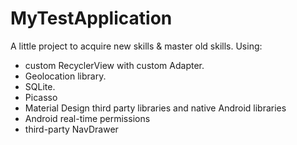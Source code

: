 # MyTestApplication

A little project to acquire new skills & master old skills.
Using: 
- custom RecyclerView with custom Adapter.
- Geolocation library.
- SQLite.
- Picasso
- Material Design third party libraries and native Android libraries
- Android real-time permissions
- third-party NavDrawer
